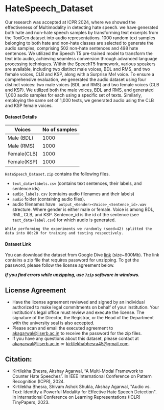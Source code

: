 # HateSpeech_Dataset

Our research was accepted at ICPR 2024, where we showed the effectiveness of Multimodality in detecting hate speech. we have generated both hate and non-hate speech samples by transforming text excerpts from the ToxiGen dataset into audio representations.  1000 random text samples belonging to both hate and non-hate classes are selected to generate the audio samples, comprising 502 non-hate sentences and 498 hate sentences. We utilized the Speech T5 pre-trained model to transform the text into audio, achieving seamless conversion through advanced language processing techniques.  Within the SpeechT5 framework, various speakers are available, including two distinct male voices, BDL and RMS, and two female voices, CLB and KSP, along with a Surprise Me! voice. To ensure a comprehensive evaluation, we generated the audio dataset using four distinct voices: two male voices (BDL and RMS) and two female voices (CLB and KSP). We utilized both the male voices, BDL and RMS, and generated 1,000 audio samples for each using a specific set of texts. Similarly, employing the same set of 1,000 texts, we generated audio using the CLB and KSP female voices.

#### Dataset Details
| **Voices**    | **No of samples** |
|-----------|---------------|
|Male (BDL) |   1000        |
|Male (RMS) |   1000        |
|Female(CLB)|   1000        |
|Female(KSP)|   1000        |

```HateSpeech_Dataset.zip``` contains the following files.
- ```text_data+labels.csv``` (contains text sentences, their labels, and sentence ids)
- ```audio_labels.csv``` (contains audio filenames and their labels)
- ```audio``` folder (containing audio files).
- audio filenames have ``` output_<Gender><Voice>_<Sentence_id>.wav``` strecture. Where gender is either male or female. Voice is among BDL, RML, CLB, and KSP. Sentence_id is the id of the sentence (see ```text_data+label.csv```) for which audio is generated.

```While performing the experiments we randomly (seed=42) splitted the data into 80:20 for training and testing respectively.```

#### Dataset Link
You can download the dataset from Google Dive [link](https://drive.google.com/file/d/1lJS1wVrRpBONDio4lGQSNXXZQDMxy8QA/view?usp=sharing) (size~600Mb). The link contains a zip file that requires password for unzipping. To get the password, please follow the license agreement below.

***If you find errors while unzipping, use ```7zip``` software in windows.***

## License Agreement
- Have the license agreement reviewed and signed by an individual authorized to make legal commitments on behalf of your institution. Your institution's legal office must review and execute the license. The signature of the Director, the Registrar, or the Head of the Department with the university seal is also accepted.
- Please scan and email the executed agreement to [akagarwal@iiserb.ac.in](mailto:akagarwal@iiserb.ac.in) to receive the password for the zip files.
- If you have any questions about this dataset, please contact at [akagarwal@iiserb.ac.in](mailto:akagarwal@iiserb.ac.in) or [kirtilekhabhesra45@gmail.com](mailto:kirtilekhabhesra45@gmail.com).

## Citation:
- Kirtilekha Bhesra, Akshay Agarwal, “A Multi-Modal Framework to Counter Hate Speeches”. In IEEE International Conference on Pattern Recognition (ICPR), 2024.
- Kirtilekha Bhesra, Shivam Ashok Shukla, Akshay Agarwal, "Audio vs. Text: Identify a Powerful Modality for Effective Hate Speech Detection". In International Conference on Learning Representations (ICLR) TinyPapers, 2023.
